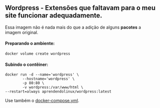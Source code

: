 ## Wordpress - Extensões que faltavam para o meu site funcionar adequadamente.

Essa imagem não é nada mais do que a adição de alguns **pacotes** a imagem original.

#### Preparando o ambiente:

    docker volume create wordpress

#### Subindo o contêiner:

    docker run -d --name='wordpress' \
    		--hostname='wordpress' \
    		-p 80:80 \
    		-v wordpress:/var/www/html \
    --restart=always aprendendolinux/wordpress:latest

Use também o [docker-compose.yml](https://github.com/AprendendoLinux/wordpress/blob/master/docker-compose.yml).

